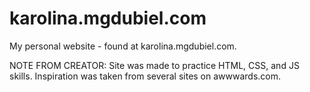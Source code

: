 # karolina.mgdubiel.com
My personal website - found at karolina.mgdubiel.com. 

NOTE FROM CREATOR: 
Site was made to practice HTML, CSS, and JS skills. 
Inspiration was taken from several sites on awwwards.com.
